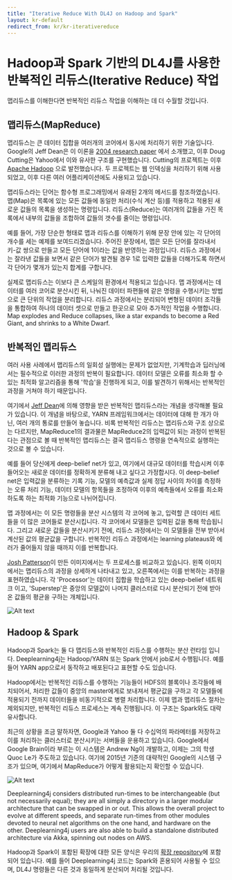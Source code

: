 ```yaml
---
title: "Iterative Reduce With DL4J on Hadoop and Spark"
layout: kr-default
redirect_from: kr/kr-iterativereduce
---
```


# Hadoop과 Spark 기반의 DL4J를 사용한 반복적인 리듀스(Iterative Reduce) 작업

맵리듀스를 이해한다면 반복적인 리듀스 작업을 이해하는 데 더 수월할 것입니다.

## 맵리듀스(MapReduce)

맵리듀스는 큰 데이터 집합을 여러개의 코어에서 동시에 처리하기 위한 기술입니다. Google의 Jeff Dean은 이 이론을 [2004 research paper](https://static.googleusercontent.com/media/research.google.com/en/us/archive/mapreduce-osdi04.pdf) 에서 소개했고, 이후 Doug Cutting은 Yahoo에서 이와 유사한 구조를 구현했습니다. Cutting의 프로젝트는 이후 [Apache Hadoop](https://hadoop.apache.org/) 으로 발전했습니다. 두 프로젝트는 웹 인덱싱을 처리하기 위해 사용되었고, 이후 다른 여러 어플리케이션에도 사용되고 있습니다.

맵리듀스라는 단어는 함수형 프로그래밍에서 유래된 2개의 메서드를 참조하였습니다. 맵(Map)은 목록에 있는 모든 값들에 동일한 처리(수식 계산 등)를 적용하고 적용된 새로운 값들의 목록을 생성하는 명령입니다. 리듀스(Reduce)는 여러개의 값들을 가진 목록에서 내부의 값들을 조합하여 값들의 갯수를 줄이는 명령입니다.

예를 들어, 가장 단순한 형태로 맵과 리듀스를 이해하기 위해 문장 안에 있는 각 단어의 개수를 세는 예제를 보여드리겠습니다. 주어진 문장에서, 맵은 모든 단어를 잘라내서 키-값 쌍으로 만들고 모든 단어에 1이라는 값을 반영하는 과정입니다. 리듀스 과정에서는 잘라낸 값들을 보면서 같은 단어가 발견될 경우 1로 입력한 값들을 더해가도록 하면서 각 단어가 몇개가 있는지 합계를 구합니다.

실제로 맵리듀스는 이보다 큰 스케일의 환경에서 적용되고 있습니다. 맵 과정에서는 데이터를 여러 코어로 분산시킨 뒤, 나눠진 데이터 파편들에 같은 명령을 수행시키는 방법으로 큰 단위의 작업을 분리합니다. 리듀스 과정에서는 분리되어 변형된 데이터 조각들을 통합하여 하나의 데이터 셋으로 만들고 한곳으로 모아 추가적인 작업을 수행합니다. Map explodes and Reduce collapses, like a star expands to become a Red Giant, and shrinks to a White Dwarf.

## 반복적인 맵리듀스

여러 사용 사례에서 맵리듀스의 일회성 실행에는 문제가 없었지만, 기계학습과 딥러닝에서는 필수적으로 이러한 과정의 반복이 필요합니다. 데이터 모델은 오류를 최소화 할 수 있는 최적화 알고리즘을 통해 '학습'을 진행하게 되고, 이를 발견하기 위해서는 반복적인 과정을 거쳐야 하기 때문입니다.

여기에서 [Jeff Dean](https://static.googleusercontent.com/media/research.google.com/en/us/people/jeff/CIKM-keynote-Nov2014.pdf)에 의해 영향을 받은 반복적인 맵리듀스라는 개념을 생각해볼 필요가 있습니다. 이 개념을 바탕으로, YARN 프레임워크에서는 데이터에 대해 한 개가 아닌, 여러 개의 통로를 만들어 놓습니다. 비록 반복적인 리듀스는 맵리듀스와 구조 상으로는 다르지만, MapReduce1의 결과물은 MapReduce2의 입력값이 되는 과정이 반복된다는 관점으로 볼 때 반복적인 맵리듀스는 결국 맵리듀스 명령을 연속적으로 실행하는 것으로 볼 수 있습니다.

예를 들어 당신에게 deep-belief net가 있고, 여기에서 대규모 데이터를 학습시켜 이후 들어오는 새로운 데이터를 정확하게 분류해 내고 싶다고 가정합시다. 이 deep-belief net은 입력값을 분류하는 기록 기능, 모델의 예측값과 실제 정답 사이의 차이를 측정하는 오류 처리 기능, 데이터 모델의 항목들을 조정하여 이후의 예측들에서 오류를 최소화하도록 하는 최적화 기능으로 나뉘어집니다.

맵 과정에서는 이 모든 명령들을 분산 시스템의 각 코어에 놓고, 입력할 큰 데이터 세트들을 이 많은 코어들로 분산시킵니다. 각 코어에서 모델들은 입력된 값을 통해 학습됩니다. 그리고 새로운 값들을 분산시키기 전에, 리듀스 과정에서는 이 모델들을 전부 받아서 계산된 값의 평균값을 구합니다. 반복적인 리듀스 과정에서는 learning plateaus와 에러가 줄어들지 않을 때까지 이를 반복합니다.

[Josh Patterson](http://www.slideshare.net/cloudera/strata-hadoop-world-2012-knitting-boar)이 만든 이미지에서는 두 프로세스를 비교하고 있습니다. 왼쪽 이미지에서는 맵리듀스의 과정을 상세하게 나타내고 있고, 오른쪽에서는 이를 반복하는 과정을 표현하였습니다. 각 'Processor'는 데이터 집합을 학습하고 있는 deep-belief 네트워크 이고, 'Superstep'은 중앙의 모델값이 나머지 클러스터로 다시 분산되기 전에 받아온 값들의 평균을 구하는 개체입니다.

![Alt text](../img/mapreduce_v_iterative.png)

## Hadoop & Spark

Hadoop과 Spark는 둘 다 맵리듀스와 반복적인 리듀스를 수행하는 분산 런타임 입니다. Deeplearning4j는 Hadoop/YARN 또는 Spark 안에서 job로서 수행됩니다. 예를 들어 YARN app으로서 동작하고 배포된다고 표현할 수도 있습니다.

Hadoop에서는 반복적인 리듀스를 수행하는 기능들이 HDFS의 블록이나 조각들에 배치되어서, 처리한 값들이 중앙의 master에게로 보내져서 평균값을 구하고 각 모델들에 적용되기 전까지 데이터들을 비동기적으로 병렬 처리합니다. 이제 맵과 맵리듀스 절차는 제외되지만, 반복적인 리듀스 프로세스는 계속 진행됩니다. 이 구조는 Spark와도 대략 유사합니다.

최근의 상황을 조금 말하자면, Google과 Yahoo 둘 다 수십억의 파라메터를 저장하고 이를 처리하는 클러스터로 분산시키는 서버들을 운용하고 있습니다. Google에서 Google Brain이라 부르는 이 시스템은 Andrew Ng이 개발하고, 이제는 그의 학생 Quoc Le가 주도하고 있습니다. 여기에 2015년 기준의 대략적인 Google의 시스템 구조가 있으며, 여기에서 MapReduce가 어떻게 활용되는지 확인할 수 있습니다.

![Alt text](../img/google_production_stack.png)

Deeplearning4j considers distributed run-times to be interchangeable (but not necessarily equal); they are all simply a directory in a larger modular architecture that can be swapped in or out. This allows the overall project to evolve at different speeds, and separate run-times from other modules devoted to neural net algorithms on the one hand, and hardware on the other. Deeplearning4j users are also able to build a standalone distributed architecture via Akka, spinning out nodes on AWS.

Hadoop과 Spark이 포함된 확장에 대한 모든 양식은 우리의 [확장 repository](https://github.com/deeplearning4j/deeplearning4j/tree/master/deeplearning4j/deeplearning4j-scaleout)에 포함되어 있습니다.
예를 들어 Deeplearning4j 코드는 Spark와 혼용되어 사용될 수 있으며, DL4J 명령들은 다른 것과 동일하게 분산되어 처리될 것입니다.
